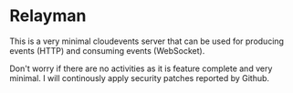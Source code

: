 # Relayman

This is a very minimal cloudevents server that can be used for producing events (HTTP) and consuming events (WebSocket).

Don't worry if there are no activities as it is feature complete and very minimal. I will continously apply security patches reported by Github.